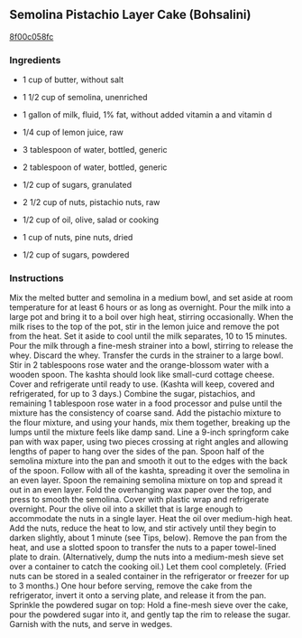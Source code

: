 ## Semolina Pistachio Layer Cake (Bohsalini)

[8f00c058fc](http://www.epicurious.com/recipes/food/views/semolina-pistachio-layer-cake-bohsalini-233062)

### Ingredients

 - 1 cup of butter, without salt

 - 1 1/2 cup of semolina, unenriched

 - 1 gallon of milk, fluid, 1% fat, without added vitamin a and vitamin d

 - 1/4 cup of lemon juice, raw

 - 3 tablespoon of water, bottled, generic

 - 2 tablespoon of water, bottled, generic

 - 1/2 cup of sugars, granulated

 - 2 1/2 cup of nuts, pistachio nuts, raw

 - 1/2 cup of oil, olive, salad or cooking

 - 1 cup of nuts, pine nuts, dried

 - 1/2 cup of sugars, powdered

### Instructions

Mix the melted butter and semolina in a medium bowl, and set aside at room temperature for at least 6 hours or as long as overnight. Pour the milk into a large pot and bring it to a boil over high heat, stirring occasionally. When the milk rises to the top of the pot, stir in the lemon juice and remove the pot from the heat. Set it aside to cool until the milk separates, 10 to 15 minutes. Pour the milk through a fine-mesh strainer into a bowl, stirring to release the whey. Discard the whey. Transfer the curds in the strainer to a large bowl. Stir in 2 tablespoons rose water and the orange-blossom water with a wooden spoon. The kashta should look like small-curd cottage cheese. Cover and refrigerate until ready to use. (Kashta will keep, covered and refrigerated, for up to 3 days.) Combine the sugar, pistachios, and remaining 1 tablespoon rose water in a food processor and pulse until the mixture has the consistency of coarse sand. Add the pistachio mixture to the flour mixture, and using your hands, mix them together, breaking up the lumps until the mixture feels like damp sand. Line a 9-inch springform cake pan with wax paper, using two pieces crossing at right angles and allowing lengths of paper to hang over the sides of the pan. Spoon half of the semolina mixture into the pan and smooth it out to the edges with the back of the spoon. Follow with all of the kashta, spreading it over the semolina in an even layer. Spoon the remaining semolina mixture on top and spread it out in an even layer. Fold the overhanging wax paper over the top, and press to smooth the semolina. Cover with plastic wrap and refrigerate overnight. Pour the olive oil into a skillet that is large enough to accommodate the nuts in a single layer. Heat the oil over medium-high heat. Add the nuts, reduce the heat to low, and stir actively until they begin to darken slightly, about 1 minute (see Tips, below). Remove the pan from the heat, and use a slotted spoon to transfer the nuts to a paper towel-lined plate to drain. (Alternatively, dump the nuts into a medium-mesh sieve set over a container to catch the cooking oil.) Let them cool completely. (Fried nuts can be stored in a sealed container in the refrigerator or freezer for up to 3 months.) One hour before serving, remove the cake from the refrigerator, invert it onto a serving plate, and release it from the pan. Sprinkle the powdered sugar on top: Hold a fine-mesh sieve over the cake, pour the powdered sugar into it, and gently tap the rim to release the sugar. Garnish with the nuts, and serve in wedges.